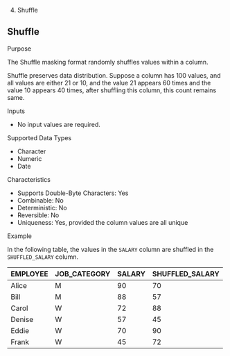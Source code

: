   4. Shuffle

## Shuffle

Purpose

The Shuffle masking format randomly shuffles values within a column.

Shuffle preserves data distribution. Suppose a column has 100 values, and all
values are either 21 or 10, and the value 21 appears 60 times and the value 10
appears 40 times, after shuffling this column, this count remains same.

Inputs

  * No input values are required.

Supported Data Types

  * Character
  * Numeric
  * Date

Characteristics

  * Supports Double-Byte Characters: Yes
  * Combinable: No
  * Deterministic: No
  * Reversible: No
  * Uniqueness: Yes, provided the column values are all unique

Example

In the following table, the values in the `SALARY` column are shuffled in the
`SHUFFLED_SALARY` column.

EMPLOYEE | JOB_CATEGORY | SALARY | SHUFFLED_SALARY  
---|---|---|---  
Alice | M | 90 | 70  
Bill | M | 88 | 57  
Carol | W | 72 | 88  
Denise | W | 57 | 45  
Eddie | W | 70 | 90  
Frank | W | 45 | 72
